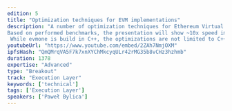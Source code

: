 ```yaml
---
edition: 5
title: "Optimization techniques for EVM implementations"
description: "A number of optimization techniques for Ethereum Virtual Machine implementations are going to be presented along with examples and benchmarks based on evmone and EVMJIT projects.
Based on performed benchmarks, the presentation will show ~10x speed improvements in evmone comparing to other EVM implementations.
 While evmone is build in C++, the optimizations are not limited to C++. All of the optimizations are applicable to any compiled language, some of them even to interpreted languages."
youtubeUrl: "https://www.youtube.com/embed/2ZAh7NmjOXM"
ipfsHash: "QmQMrqVA5F7k7xnXYChMkcyqULr42rMG35b8vCHz3hzhmb"
duration: 1378
expertise: "Advanced"
type: "Breakout"
track: "Execution Layer"
keywords: ['technical']
tags: ['Execution Layer']
speakers: ['Paweł Bylica']
---
```

